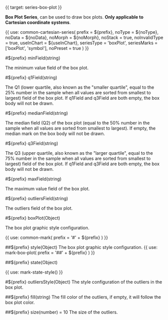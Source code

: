 {{ target: series-box-plot }}

<!-- IBoxPlotSeriesSpec -->

**Box Plot Series**, can be used to draw box plots. **Only applicable to Cartesian coordinate systems**.

{{ use: common-cartesian-series(
  prefix = ${prefix},
  noType = ${noType},
  noData = ${noData},
  noMorph = ${noMorph},
  noStack = true,
  noInvalidType = true,
  useInChart = ${useInChart},
  seriesType = 'boxPlot',
  seriesMarks = ['boxPlot', 'symbol'],
  noPreset = true
) }}

#${prefix} minField(string)

The minimum value field of the box plot.

#${prefix} q1Field(string)

The Q1 (lower quartile, also known as the "smaller quartile", equal to the 25% number in the sample when all values are sorted from smallest to largest) field of the box plot. If q1Field and q3Field are both empty, the box body will not be drawn.

#${prefix} medianField(string)

The median field (Q2) of the box plot (equal to the 50% number in the sample when all values are sorted from smallest to largest). If empty, the median mark on the box body will not be drawn.

#${prefix} q3Field(string)

The Q3 (upper quartile, also known as the "larger quartile", equal to the 75% number in the sample when all values are sorted from smallest to largest) field of the box plot. If q1Field and q3Field are both empty, the box body will not be drawn.

#${prefix} maxField(string)

The maximum value field of the box plot.

#${prefix} outliersField(string)

The outliers field of the box plot.

#${prefix} boxPlot(Object)

The box plot graphic style configuration.

{{ use: common-mark(
  prefix = '#' + ${prefix}
) }}

##${prefix} style(Object)
The box plot graphic style configuration.
{{ use: mark-box-plot(
  prefix = '##' + ${prefix}
) }}

##${prefix} state(Object)

{{ use: mark-state-style() }}

#${prefix} outliersStyle(Object)
The style configuration of the outliers in the box plot.

##${prefix} fill(string)
The fill color of the outliers, if empty, it will follow the box plot color.

##${prefix} size(number) = 10
The size of the outliers.
